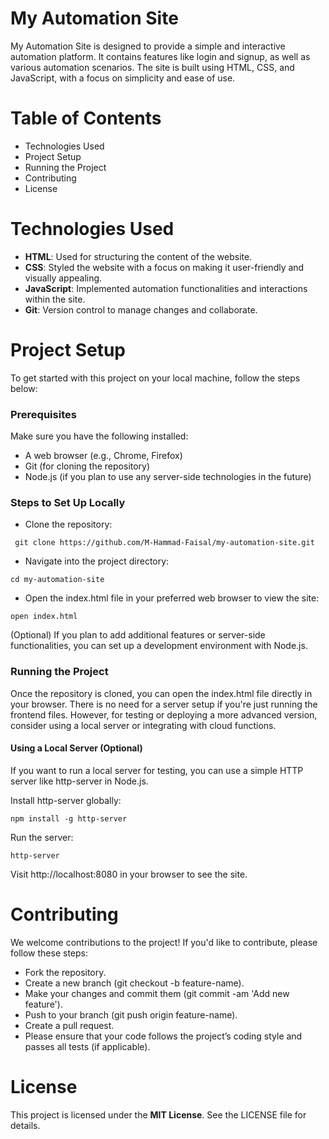 # My Automation Site

My Automation Site is designed to provide a simple and interactive automation platform. It contains features like login and
signup, as well as various automation scenarios. The site is built using HTML, CSS, and JavaScript, with a focus on
simplicity and ease of use.

# Table of Contents

- Technologies Used
- Project Setup
- Running the Project
- Contributing
- License

# Technologies Used

- **HTML**: Used for structuring the content of the website.
- **CSS**: Styled the website with a focus on making it user-friendly and visually appealing.
- **JavaScript**: Implemented automation functionalities and interactions within the site.
- **Git**: Version control to manage changes and collaborate.

# Project Setup

To get started with this project on your local machine, follow the steps below:

### Prerequisites

Make sure you have the following installed:

- A web browser (e.g., Chrome, Firefox)
- Git (for cloning the repository)
- Node.js (if you plan to use any server-side technologies in the future)

### Steps to Set Up Locally

- Clone the repository:

```shell
 git clone https://github.com/M-Hammad-Faisal/my-automation-site.git
```

- Navigate into the project directory:

```shell
cd my-automation-site
```

- Open the index.html file in your preferred web browser to view the site:

```shell
open index.html
```

(Optional) If you plan to add additional features or server-side functionalities, you can set up a development
environment with Node.js.

### Running the Project

Once the repository is cloned, you can open the index.html file directly in your browser. There is no need for a server
setup if you're just running the frontend files. However, for testing or deploying a more advanced version, consider
using a local server or integrating with cloud functions.

#### Using a Local Server (Optional)

If you want to run a local server for testing, you can use a simple HTTP server like http-server in Node.js.

Install http-server globally:

```shell
npm install -g http-server
```

Run the server:

```shell
http-server
```

Visit http://localhost:8080 in your browser to see the site.

# Contributing

We welcome contributions to the project! If you'd like to contribute, please follow these steps:

- Fork the repository.
- Create a new branch (git checkout -b feature-name).
- Make your changes and commit them (git commit -am 'Add new feature').
- Push to your branch (git push origin feature-name).
- Create a pull request.
- Please ensure that your code follows the project’s coding style and passes all tests (if applicable).

# License

This project is licensed under the **MIT License**. See the LICENSE file for details.
